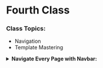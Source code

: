 # Fourth Class

### Class Topics:
+ Navigation
+ Template Mastering

<details>
<summary><b>Navigate Every Page with Navbar:</b></summary>
We can easy navigate our every page with navbar. After navigation we can easily navigate one page to another page by clicking navbar list.

+ At first create some html page under the `template directory` to navigate page.
+ Define individual function into  `views.py` script.
    ```python
    def home(request):
        return render(request, 'home.html')
    def about(request):
        return render(request, 'about.html')
    ```
+ After that, mapping the every template function into `urls.py` scripts. such as:
    ```py
    urlpatterns = [
        path('admin/', admin.site.urls),
        path('',home, name='homePage'),
        path('about/',about, name='aboutPage'),
    ]
    ```
+ Then we need to create a Navbar into our html template.
    ```html
    <div class="topnav">
        <a class="active" href="">Home</a>
        <a href="">About</a>
    </div>
    ```
+ For linking used `url` method into navbar `href=""`:
    ```python
    {% url 'homePage' %}
    ```
    Example:
    ```html
    <div class="topnav">
        <a class="active" href="{% url 'homePage' %}">Home</a>
        <a href="{% url 'aboutPage' %}">About</a>
    </div>
    ```

</details>